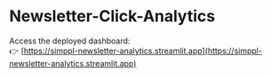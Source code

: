# Newsletter-Click-Analytics

Access the deployed dashboard:  
👉 [https://simppl-newsletter-analytics.streamlit.app](https://simppl-newsletter-analytics.streamlit.app)